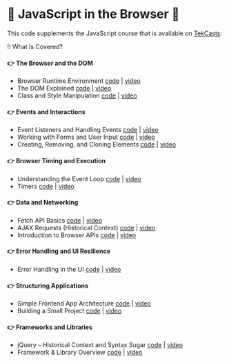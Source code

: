 # 🚀 JavaScript in the Browser 🚀

This code supplements the JavaScript course that is available on [TekCasts](https://tekcasts.com):

‼️ What Is Covered?

#### 👉 The Browser and the DOM

- Browser Runtime Environment [code](code/video_01/index.html) | [video](https://tekcasts.com)
- The DOM Explained [code](code/video_02/index.html) | [video](https://tekcasts.com)
- Class and Style Manipulation [code](code/video_03/index.html) | [video](https://tekcasts.com)

#### 👉 Events and Interactions

- Event Listeners and Handling Events [code](code/video_04/indexindex.html) | [video](https://tekcasts.com)
- Working with Forms and User Input [code](code/video_05/index.html) | [video](https://tekcasts.com)
- Creating, Removing, and Cloning Elements [code](code/video_06/index.html) | [video](https://tekcasts.com)

#### 👉 Browser Timing and Execution

- Understanding the Event Loop [code](code/video_07/index.html) | [video](https://tekcasts.com)
- Timers [code](code/video_08/index.html) | [video](https://tekcasts.com)

#### 👉 Data and Networking

- Fetch API Basics [code](code/video_09/index.html) | [video](https://tekcasts.com)
- AJAX Requests (Historical Context) [code](code/video_10/index.html) | [video](https://tekcasts.com)
- Introduction to Browser APIs [code](code/video_11/index.html) | [video](https://tekcasts.com)

#### 👉 Error Handling and UI Resilience

- Error Handling in the UI [code](code/video_12/index.html) | [video](https://tekcasts.com)

#### 👉 Structuring Applications

- Simple Frontend App Architecture [code](code/video_13/index.html) | [video](https://tekcasts.com)
- Building a Small Project [code](code/video_14/index.html) | [video](https://tekcasts.com)

#### 👉 Frameworks and Libraries

- jQuery – Historical Context and Syntax Sugar [code](code/video_15/index.html) | [video](https://tekcasts.com)
- Framework & Library Overview [code](code/video_16/index.html) | [video](https://tekcasts.com)
